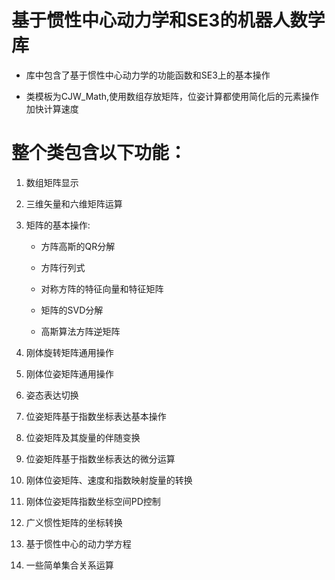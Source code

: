 # 基于惯性中心动力学和SE3的机器人数学库<br>

- 库中包含了基于惯性中心动力学的功能函数和SE3上的基本操作<br>

- 类模板为CJW_Math,使用数组存放矩阵，位姿计算都使用简化后的元素操作加快计算速度<br>

# 整个类包含以下功能：<br>

1. 数组矩阵显示<br>

2. 三维矢量和六维矩阵运算<br>

3. 矩阵的基本操作:

    - 方阵高斯的QR分解

    - 方阵行列式

    - 对称方阵的特征向量和特征矩阵

    - 矩阵的SVD分解

    - 高斯算法方阵逆矩阵<br>

4. 刚体旋转矩阵通用操作<br>

5. 刚体位姿矩阵通用操作<br>

6. 姿态表达切换<br>

7. 位姿矩阵基于指数坐标表达基本操作<br>

8. 位姿矩阵及其旋量的伴随变换<br>

9. 位姿矩阵基于指数坐标表达的微分运算<br>

10. 刚体位姿矩阵、速度和指数映射旋量的转换<br>

11. 刚体位姿矩阵指数坐标空间PD控制<br>

12. 广义惯性矩阵的坐标转换<br>

13. 基于惯性中心的动力学方程<br>

14. 一些简单集合关系运算<br>
